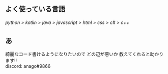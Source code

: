 ## よく使っている言語
###### python > kotlin > java > javascript > html > css > c# > c++

## あ
綺麗なコード書けるようになりたいので どの辺が悪いか 教えてくれると助かります!!  
discord: anago#9866
